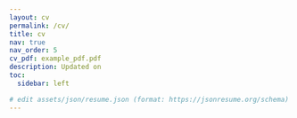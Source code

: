 ```yaml
---
layout: cv
permalink: /cv/
title: cv
nav: true
nav_order: 5
cv_pdf: example_pdf.pdf
description: Updated on 
toc:
  sidebar: left

# edit assets/json/resume.json (format: https://jsonresume.org/schema)
---
```

